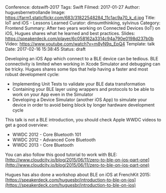 Conference: dotswift-2017
Tags: Swift
Filmed: 2017-01-27
Author: huguesbernetrollande
Image: https://farm1.staticflickr.com/683/31822548284_11c1ac9a70_k_d.jpg
Title: IoT and iOS - Lessons Learned
Curator: dimsumthinking, sylvinus
Category: Frontend
Summary: After two years working on Connected Devices (IoT) on iOS, Hugues shares what he learned and best practices.
Slides: https://speakerdeck.com/player/6c058162a3314c94a790e0198d237b0b
Video: https://www.youtube.com/watch?v=m8yN9q_EpQ4
Template: talk
Date: 2017-02-16 15:38:45
Status: draft

Developing an iOS App which connect to a BLE device can be tedious. BLE connectivity is limited when working in Xcode Simulator and debugging can be tricky. Hugues shares some tips that help having a faster and most robust development cycle:
* Implementing Unit Tests to validate your BLE data transformation
* Containing your BLE layer using wrappers and protocols to be able to work on your App even in the Simulator
* Developing a Device Simulator (another iOS App) to simulate your device in order to avoid being block by longer hardware development cycle

This talk is not a BLE introduction, you should check Apple WWDC videos to get a good overview:
* WWDC 2012 - Core Bluetooth 101
* WWDC 2012 - Advanced Core Bluetooth
* WWDC 2013 - Core Bluetooth

You can also follow this good tutorial to work with BLE: [http://www.cloudcity.io/blog/2015/06/11/zero-to-ble-on-ios-part-one](http://www.cloudcity.io/blog/2015/06/11/zero-to-ble-on-ios-part-one)

Hugues has also done a workshop about BLE on iOS at FrenchKit 2015: [https://speakerdeck.com/huguesbr/introduction-to-ble-on-ios](https://speakerdeck.com/huguesbr/introduction-to-ble-on-ios)
